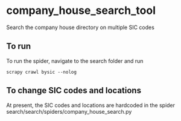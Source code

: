 # company_house_search_tool
Search the company house directory on multiple SIC codes

## To run
To run the spider, navigate to the search folder and run

```
scrapy crawl bysic --nolog
```

## To change SIC codes and locations
At present, the SIC codes and locations are hardcoded in the spider search/search/spiders/company_house_search.py
